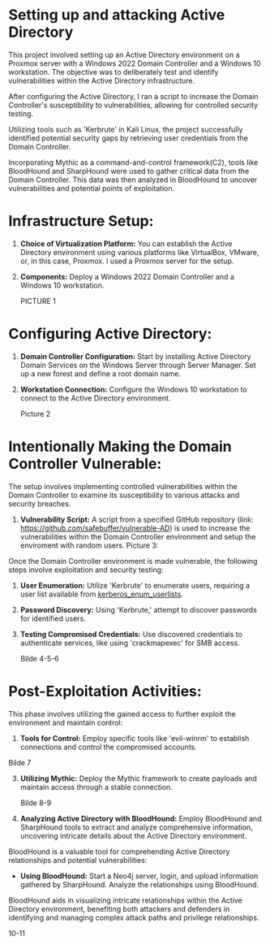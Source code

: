 # Setting up and attacking Active Directory 


This project involved setting up an Active Directory environment on a Proxmox server with a Windows 2022 Domain Controller and a Windows 10 workstation. The objective was to deliberately test and identify vulnerabilities within the Active Directory infrastructure.

After configuring the Active Directory, I ran a script to increase the Domain Controller's susceptibility to vulnerabilities, allowing for controlled security testing.

Utilizing tools such as 'Kerbrute' in Kali Linux, the project successfully identified potential security gaps by retrieving user credentials from the Domain Controller.

Incorporating Mythic as a command-and-control framework(C2), tools like BloodHound and SharpHound were used to gather critical data from the Domain Controller. This data was then analyzed in BloodHound to uncover vulnerabilities and potential points of exploitation.


# Infrastructure Setup:

1. **Choice of Virtualization Platform:** You can establish the Active Directory environment using various platforms like VirtualBox, VMware, or, in this case, Proxmox. I used a Proxmox server for the setup.
2. **Components:** Deploy a Windows 2022 Domain Controller and a Windows 10 workstation.

   PICTURE 1

# Configuring Active Directory:

1. **Domain Controller Configuration:** Start by installing Active Directory Domain Services on the Windows Server through Server Manager. Set up a new forest and define a root domain name.
2. **Workstation Connection:** Configure the Windows 10 workstation to connect to the Active Directory environment.

   Picture 2

# Intentionally Making the Domain Controller Vulnerable:

The setup involves implementing controlled vulnerabilities within the Domain Controller to examine its susceptibility to various attacks and security breaches.

 1. **Vulnerability Script:** A script from a specified GitHub repository (link: https://github.com/safebuffer/vulnerable-AD) is used to increase the vulnerabilities within the Domain Controller environment and setup the enviroment with random users.
 Picture 3:

Once the Domain Controller environment is made vulnerable, the following steps involve exploitation and security testing:

1. **User Enumeration:** Utilize 'Kerbrute' to enumerate users, requiring a user list available from [kerberos_enum_userlists](https://github.com/attackdebris/kerberos_enum_userlists).
2. **Password Discovery:** Using 'Kerbrute,' attempt to discover passwords for identified users.
3. **Testing Compromised Credentials:** Use discovered credentials to authenticate services, like using 'crackmapexec' for SMB access.

   Bilde 4-5-6

   

# Post-Exploitation Activities:

This phase involves utilizing the gained access to further exploit the environment and maintain control:

1. **Tools for Control:** Employ specific tools like 'evil-winrm' to establish connections and control the compromised accounts.

Bilde 7

3. **Utilizing Mythic:** Deploy the Mythic framework to create payloads and maintain access through a stable connection.

   Bilde 8-9
5. **Analyzing Active Directory with BloodHound:** Employ BloodHound and SharpHound tools to extract and analyze comprehensive information, uncovering intricate details about the Active Directory environment.


BloodHound is a valuable tool for comprehending Active Directory relationships and potential vulnerabilities:

- **Using BloodHound:** Start a Neo4j server, login, and upload information gathered by SharpHound. Analyze the relationships using BloodHound.

BloodHound aids in visualizing intricate relationships within the Active Directory environment, benefiting both attackers and defenders in identifying and managing complex attack paths and privilege relationships.


10-11




